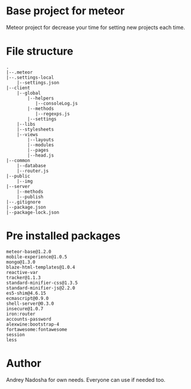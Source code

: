 # Base project for meteor

Meteor project for decrease your time for setting new projects each time.

# File structure

```
.
|--.meteor
|--.settings-local
    |--settings.json
|--client
    |--global
        |--helpers
           |--consoleLog.js
        |--methods
           |--regexps.js
        |--settings
    |--libs
    |--stylesheets
    |--views
        |--layouts
        |--modules
        |--pages
        |--head.js
|--common
    |--database
    |--router.js
|--public
    |--img
|--server
    |--methods
    |--publish
|--.gitignore
|--package.json
|--package-lock.json

```

# Pre installed packages

```
meteor-base@1.2.0
mobile-experience@1.0.5
mongo@1.3.0
blaze-html-templates@1.0.4
reactive-var
tracker@1.1.3
standard-minifier-css@1.3.5
standard-minifier-js@2.2.0
es5-shim@4.6.15
ecmascript@0.9.0
shell-server@0.3.0
insecure@1.0.7
iron:router
accounts-password
alexwine:bootstrap-4
fortawesome:fontawesome
session
less

```

# Author
Andrey Nadosha for own needs. Everyone can use if needed too.